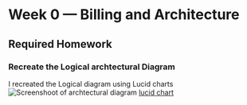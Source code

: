 # Week 0 — Billing and Architecture

## Required Homework

### Recreate the Logical archtectural Diagram

I recreated the Logical diagram using Lucid charts
![Screenshoot of archtectural diagram](evidences/)
[lucid chart](https://lucid.app/lucidchart/8086e14d-aebb-45e7-a88b-ccb35bddc8f7/edit?invitationId=inv_00fa8f1e-24f7-4127-8dcb-fc858bc7d102&page=0_0#)

